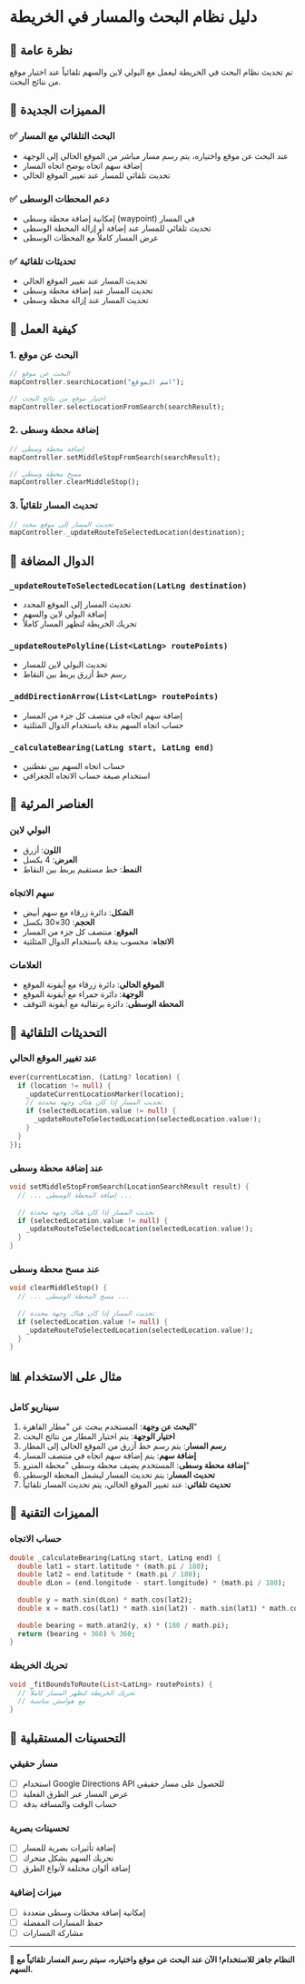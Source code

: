 # دليل نظام البحث والمسار في الخريطة

## 🎯 نظرة عامة

تم تحديث نظام البحث في الخريطة ليعمل مع البولي لاين والسهم تلقائياً عند اختيار موقع من نتائج البحث.

## 🚀 المميزات الجديدة

### ✅ البحث التلقائي مع المسار
- عند البحث عن موقع واختياره، يتم رسم مسار مباشر من الموقع الحالي إلى الوجهة
- إضافة سهم اتجاه يوضح اتجاه المسار
- تحديث تلقائي للمسار عند تغيير الموقع الحالي

### ✅ دعم المحطات الوسطى
- إمكانية إضافة محطة وسطى (waypoint) في المسار
- تحديث تلقائي للمسار عند إضافة أو إزالة المحطة الوسطى
- عرض المسار كاملاً مع المحطات الوسطى

### ✅ تحديثات تلقائية
- تحديث المسار عند تغيير الموقع الحالي
- تحديث المسار عند إضافة محطة وسطى
- تحديث المسار عند إزالة محطة وسطى

## 🔧 كيفية العمل

### 1. البحث عن موقع
```dart
// البحث عن موقع
mapController.searchLocation("اسم الموقع");

// اختيار موقع من نتائج البحث
mapController.selectLocationFromSearch(searchResult);
```

### 2. إضافة محطة وسطى
```dart
// إضافة محطة وسطى
mapController.setMiddleStopFromSearch(searchResult);

// مسح محطة وسطى
mapController.clearMiddleStop();
```

### 3. تحديث المسار تلقائياً
```dart
// تحديث المسار إلى موقع محدد
mapController._updateRouteToSelectedLocation(destination);
```

## 📍 الدوال المضافة

### `_updateRouteToSelectedLocation(LatLng destination)`
- تحديث المسار إلى الموقع المحدد
- إضافة البولي لاين والسهم
- تحريك الخريطة لتظهر المسار كاملاً

### `_updateRoutePolyline(List<LatLng> routePoints)`
- تحديث البولي لاين للمسار
- رسم خط أزرق يربط بين النقاط

### `_addDirectionArrow(List<LatLng> routePoints)`
- إضافة سهم اتجاه في منتصف كل جزء من المسار
- حساب اتجاه السهم بدقة باستخدام الدوال المثلثية

### `_calculateBearing(LatLng start, LatLng end)`
- حساب اتجاه السهم بين نقطتين
- استخدام صيغة حساب الاتجاه الجغرافي

## 🎨 العناصر المرئية

### البولي لاين
- **اللون**: أزرق
- **العرض**: 4 بكسل
- **النمط**: خط مستقيم يربط بين النقاط

### سهم الاتجاه
- **الشكل**: دائرة زرقاء مع سهم أبيض
- **الحجم**: 30×30 بكسل
- **الموقع**: منتصف كل جزء من المسار
- **الاتجاه**: محسوب بدقة باستخدام الدوال المثلثية

### العلامات
- **الموقع الحالي**: دائرة زرقاء مع أيقونة الموقع
- **الوجهة**: دائرة حمراء مع أيقونة الموقع
- **المحطة الوسطى**: دائرة برتقالية مع أيقونة التوقف

## 🔄 التحديثات التلقائية

### عند تغيير الموقع الحالي
```dart
ever(currentLocation, (LatLng? location) {
  if (location != null) {
    _updateCurrentLocationMarker(location);
    // تحديث المسار إذا كان هناك وجهة محددة
    if (selectedLocation.value != null) {
      _updateRouteToSelectedLocation(selectedLocation.value!);
    }
  }
});
```

### عند إضافة محطة وسطى
```dart
void setMiddleStopFromSearch(LocationSearchResult result) {
  // ... إضافة المحطة الوسطى ...
  
  // تحديث المسار إذا كان هناك وجهة محددة
  if (selectedLocation.value != null) {
    _updateRouteToSelectedLocation(selectedLocation.value!);
  }
}
```

### عند مسح محطة وسطى
```dart
void clearMiddleStop() {
  // ... مسح المحطة الوسطى ...
  
  // تحديث المسار إذا كان هناك وجهة محددة
  if (selectedLocation.value != null) {
    _updateRouteToSelectedLocation(selectedLocation.value!);
  }
}
```

## 📊 مثال على الاستخدام

### سيناريو كامل
1. **البحث عن وجهة**: المستخدم يبحث عن "مطار القاهرة"
2. **اختيار الوجهة**: يتم اختيار المطار من نتائج البحث
3. **رسم المسار**: يتم رسم خط أزرق من الموقع الحالي إلى المطار
4. **إضافة سهم**: يتم إضافة سهم اتجاه في منتصف المسار
5. **إضافة محطة وسطى**: المستخدم يضيف محطة وسطى "محطة المترو"
6. **تحديث المسار**: يتم تحديث المسار ليشمل المحطة الوسطى
7. **تحديث تلقائي**: عند تغيير الموقع الحالي، يتم تحديث المسار تلقائياً

## 🎯 المميزات التقنية

### حساب الاتجاه
```dart
double _calculateBearing(LatLng start, LatLng end) {
  double lat1 = start.latitude * (math.pi / 180);
  double lat2 = end.latitude * (math.pi / 180);
  double dLon = (end.longitude - start.longitude) * (math.pi / 180);
  
  double y = math.sin(dLon) * math.cos(lat2);
  double x = math.cos(lat1) * math.sin(lat2) - math.sin(lat1) * math.cos(lat2) * math.cos(dLon);
  
  double bearing = math.atan2(y, x) * (180 / math.pi);
  return (bearing + 360) % 360;
}
```

### تحريك الخريطة
```dart
void _fitBoundsToRoute(List<LatLng> routePoints) {
  // تحريك الخريطة لتظهر المسار كاملاً
  // مع هوامش مناسبة
}
```

## 🚀 التحسينات المستقبلية

### مسار حقيقي
- [ ] استخدام Google Directions API للحصول على مسار حقيقي
- [ ] عرض المسار عبر الطرق الفعلية
- [ ] حساب الوقت والمسافة بدقة

### تحسينات بصرية
- [ ] إضافة تأثيرات بصرية للمسار
- [ ] تحريك السهم بشكل متحرك
- [ ] إضافة ألوان مختلفة لأنواع الطرق

### ميزات إضافية
- [ ] إمكانية إضافة محطات وسطى متعددة
- [ ] حفظ المسارات المفضلة
- [ ] مشاركة المسارات

---

**🎉 النظام جاهز للاستخدام! الآن عند البحث عن موقع واختياره، سيتم رسم المسار تلقائياً مع السهم.**
